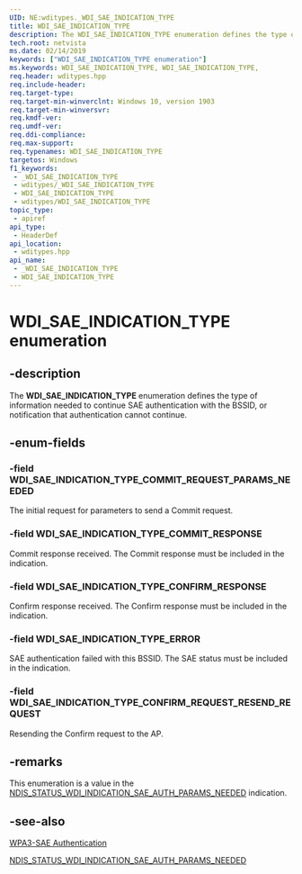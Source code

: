 ```yaml
---
UID: NE:wditypes._WDI_SAE_INDICATION_TYPE
title: WDI_SAE_INDICATION_TYPE
description: The WDI_SAE_INDICATION_TYPE enumeration defines the type of information needed to continue SAE authentication with the BSSID, or notification that authentication cannot continue.
tech.root: netvista
ms.date: 02/14/2019
keywords: ["WDI_SAE_INDICATION_TYPE enumeration"]
ms.keywords: WDI_SAE_INDICATION_TYPE, WDI_SAE_INDICATION_TYPE,
req.header: wditypes.hpp
req.include-header: 
req.target-type: 
req.target-min-winverclnt: Windows 10, version 1903
req.target-min-winversvr: 
req.kmdf-ver: 
req.umdf-ver: 
req.ddi-compliance: 
req.max-support: 
req.typenames: WDI_SAE_INDICATION_TYPE
targetos: Windows
f1_keywords:
 - _WDI_SAE_INDICATION_TYPE
 - wditypes/_WDI_SAE_INDICATION_TYPE
 - WDI_SAE_INDICATION_TYPE
 - wditypes/WDI_SAE_INDICATION_TYPE
topic_type:
 - apiref
api_type:
 - HeaderDef
api_location:
 - wditypes.hpp
api_name:
 - _WDI_SAE_INDICATION_TYPE
 - WDI_SAE_INDICATION_TYPE
---
```


# WDI_SAE_INDICATION_TYPE enumeration


## -description

The **WDI_SAE_INDICATION_TYPE** enumeration defines the type of information needed to continue SAE authentication with the BSSID, or notification that authentication cannot continue.

## -enum-fields

### -field WDI_SAE_INDICATION_TYPE_COMMIT_REQUEST_PARAMS_NEEDED 

The initial request for parameters to send a Commit request.

### -field WDI_SAE_INDICATION_TYPE_COMMIT_RESPONSE 

Commit response received. The Commit response must be included in the indication.

### -field WDI_SAE_INDICATION_TYPE_CONFIRM_RESPONSE 

Confirm response received. The Confirm response must be included in the indication.

### -field WDI_SAE_INDICATION_TYPE_ERROR 

SAE authentication failed with this BSSID. The SAE status must be included in the indication.

### -field WDI_SAE_INDICATION_TYPE_CONFIRM_REQUEST_RESEND_REQUEST 

Resending the Confirm request to the AP.

## -remarks

This enumeration is a value in the [NDIS_STATUS_WDI_INDICATION_SAE_AUTH_PARAMS_NEEDED](/windows-hardware/drivers/network/ndis-status-wdi-indication-sae-auth-params-needed) indication.

## -see-also

[WPA3-SAE Authentication](/windows-hardware/drivers/network/wpa3-sae-authentication)

[NDIS_STATUS_WDI_INDICATION_SAE_AUTH_PARAMS_NEEDED](/windows-hardware/drivers/network/ndis-status-wdi-indication-sae-auth-params-needed)

